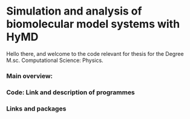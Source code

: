 # Simulation and analysis of biomolecular model systems with HyMD

Hello there, and welcome to the code relevant for thesis for the Degree M.sc. Computational Science: Physics. 

### Main overview:

### Code: Link and description of programmes

### Links and packages



